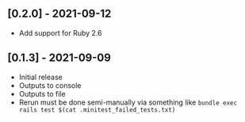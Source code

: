 ## [0.2.0] - 2021-09-12
- Add support for Ruby 2.6

## [0.1.3] - 2021-09-09
- Initial release
- Outputs to console
- Outputs to file
- Rerun must be done semi-manually via something like `bundle exec rails test $(cat .minitest_failed_tests.txt)`


